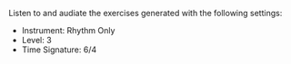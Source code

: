 Listen to and audiate the exercises generated with the following settings:

- Instrument: Rhythm Only
- Level: 3
- Time Signature: 6/4